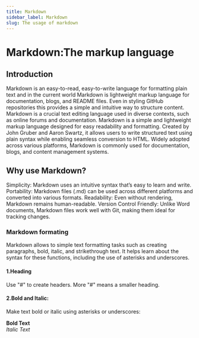 ```yaml
---
title: Markdown
sidebar_label: Markdown
slug: The usage of markdown
---
```


# Markdown:The markup language

## Introduction 
Markdown is an easy-to-read, easy-to-write language for formatting plain text and in the current world Markdown is lightweight markup language for documentation, blogs, and README files. Even in styling GitHub repositories this provides a simple and intuitive way to structure content. Markdown is a crucial text editing language used in diverse contexts, such as online forums and documentation.
Markdown is a simple and lightweight markup language designed for easy readability and formatting. Created by John Gruber and Aaron Swartz, it allows users to write structured text using plain syntax while enabling seamless conversion to HTML. Widely adopted across various platforms, Markdown is commonly used for documentation, blogs, and content management systems.

## Why use Markdown?
Simplicity: Markdown uses an intuitive syntax that’s easy to learn and write.
Portability: Markdown files (.md) can be used across different platforms and converted into various formats.
Readability: Even without rendering, Markdown remains human-readable.
Version Control Friendly: Unlike Word documents, Markdown files work well with Git, making them ideal for tracking changes.

### Markdown formating
Markdown allows to simple text formatting tasks such as creating paragraphs, bold, italic, and strikethrough text. It helps learn about the syntax for these functions, including the use of asterisks and underscores.
#### 1.Heading
Use "#" to create headers. More "#" means a smaller heading.
#### 2.Bold and Italic:
Make text bold or italic using asterisks or underscores:

**Bold Text**  
*Italic Text*  
